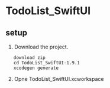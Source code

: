 # TodoList_SwiftUI


## setup
1. Download the project.
```
   download zip
   cd TodoList_SwiftUI-1.9.1
   xcodegen generate
```
2. Opne TodoList_SwiftUI.xcworkspace


   
